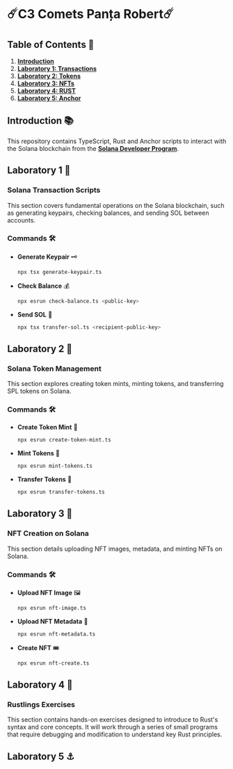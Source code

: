 #  ☄️C3 Comets Panța Robert☄️

## Table of Contents 📑
1. [**Introduction**](#introduction-)
2. [**Laboratory 1: Transactions**](#laboratory-1-)
3. [**Laboratory 2: Tokens**](#laboratory-2-)
4. [**Laboratory 3: NFTs**](#laboratory-3-)
5. [**Laboratory 4: RUST**](#laboratory-4-)
6. [**Laboratory 5: Anchor**](#laboratory-5-)

## Introduction 📚
This repository contains TypeScript, Rust and Anchor scripts to interact with the Solana blockchain from the **[Solana Developer Program](https://cometsweb3.space/solana-c3)**.

## Laboratory 1 🚀
### Solana Transaction Scripts
This section covers fundamental operations on the Solana blockchain, such as generating keypairs, checking balances, and sending SOL between accounts.

### Commands 🛠️
- **Generate Keypair** 🗝️
  ```sh
  npx tsx generate-keypair.ts
  ```
- **Check Balance** 💰
  ```sh
  npx esrun check-balance.ts <public-key>
  ```
- **Send SOL** 💸
  ```sh
  npx tsx transfer-sol.ts <recipient-public-key>
  ```

## Laboratory 2 🌟
### Solana Token Management
This section explores creating token mints, minting tokens, and transferring SPL tokens on Solana.

### Commands 🛠️
- **Create Token Mint** 🏦
  ```sh
  npx esrun create-token-mint.ts
  ```
- **Mint Tokens** 🏅
  ```sh
  npx esrun mint-tokens.ts
  ```
- **Transfer Tokens** 🔄
  ```sh
  npx esrun transfer-tokens.ts
  ```

## Laboratory 3 🎨
### NFT Creation on Solana
This section details uploading NFT images, metadata, and minting NFTs on Solana.

### Commands 🛠️
- **Upload NFT Image** 🖼️
  ```sh
  npx esrun nft-image.ts
  ```
- **Upload NFT Metadata** 📜
  ```sh
  npx esrun nft-metadata.ts
  ```
- **Create NFT** 🎟️
  ```sh
  npx esrun nft-create.ts
  ```

## Laboratory 4 🦀
### Rustlings Exercises
This section contains hands-on exercises designed to introduce to Rust's syntax and core concepts. It will work through a series of small programs that require debugging and modification to understand key Rust principles. 

## Laboratory 5 ⚓

